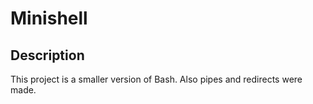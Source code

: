 # Minishell

## Description
This project is a smaller version of Bash.
Also pipes and redirects were made.
